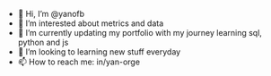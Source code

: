 - 👋 Hi, I’m @yanofb
- 👀 I’m interested about metrics and data
- 🌱 I’m currently updating my portfolio with my journey learning sql, python and js
- 💞️ I’m looking to learning new stuff everyday
- 📫 How to reach me: in/yan-orge

<!---
yanofb/yanofb is a ✨ special ✨ repository because its `README.md` (this file) appears on your GitHub profile.
You can click the Preview link to take a look at your changes.
--->
